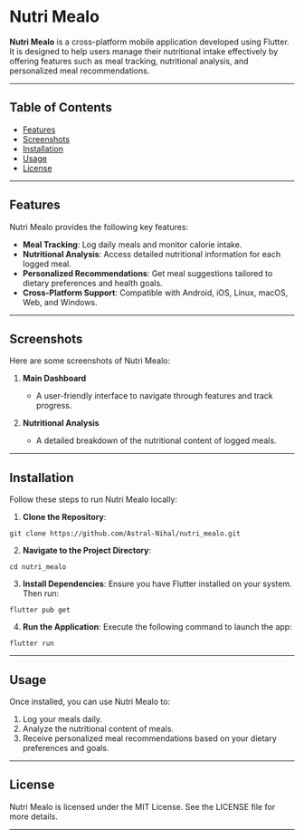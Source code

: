 # Nutri Mealo

**Nutri Mealo** is a cross-platform mobile application developed using Flutter. It is designed to help users manage their nutritional intake effectively by offering features such as meal tracking, nutritional analysis, and personalized meal recommendations.

---

## Table of Contents

- [Features](#features)
- [Screenshots](#screenshots)
- [Installation](#installation)
- [Usage](#usage)
- [License](#license)

---

## Features

Nutri Mealo provides the following key features:

- **Meal Tracking**: Log daily meals and monitor calorie intake.
- **Nutritional Analysis**: Access detailed nutritional information for each logged meal.
- **Personalized Recommendations**: Get meal suggestions tailored to dietary preferences and health goals.
- **Cross-Platform Support**: Compatible with Android, iOS, Linux, macOS, Web, and Windows.

---

## Screenshots

Here are some screenshots of Nutri Mealo:

1. **Main Dashboard**
   - A user-friendly interface to navigate through features and track progress.

2. **Nutritional Analysis**
   - A detailed breakdown of the nutritional content of logged meals.

---

## Installation

Follow these steps to run Nutri Mealo locally:

1. **Clone the Repository**:
```
git clone https://github.com/Astral-Nihal/nutri_mealo.git
```


2. **Navigate to the Project Directory**:
```
cd nutri_mealo
```


3. **Install Dependencies**:
Ensure you have Flutter installed on your system. Then run:
```
flutter pub get
```


4. **Run the Application**:
Execute the following command to launch the app:
```
flutter run
```


---

## Usage

Once installed, you can use Nutri Mealo to:

1. Log your meals daily.
2. Analyze the nutritional content of meals.
3. Receive personalized meal recommendations based on your dietary preferences and goals.

---

## License

Nutri Mealo is licensed under the MIT License. See the LICENSE file for more details.

---
